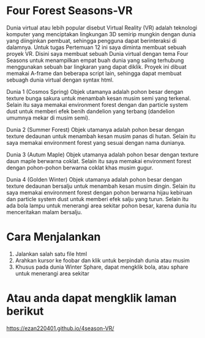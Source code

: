 # Four Forest Seasons-VR

Dunia virtual atau lebih popular disebut Virtual Reality (VR) adalah teknologi komputer yang menciptakan lingkungan 3D semirip mungkin dengan dunia yang diinginkan pembuat, sehingga pengguna dapat berinteraksi di dalamnya. Untuk tugas Pertemuan 12 ini saya diminta membuat sebuah proyek VR. Disini saya membuat sebuah Dunia virtual dengan tema Four Seasons untuk menampilkan empat buah dunia yang saling terhubung menggunakan sebuah bar lingkaran yang dapat diklik. Proyek ini dibuat memakai A-frame dan beberapa script lain, sehingga dapat membuat sebuagh dunia virtual dengan syntax html. 

Dunia 1 (Cosmos Spring)
Objek utamanya adalah pohon besar dengan texture bunga sakura untuk menambah kesan musim semi yang terkenal. Selain itu saya memakai environment forest dengan dan particle system dust untuk memberi efek benih dandelion yang terbang (dandelion umumnya mekar di musim semi).

Dunia 2 (Summer Forest)
Objek utamanya adalah pohon besar dengan texture dedaunan untuk menambah kesan musim panas di hutan. Selain itu saya memakai environment forest yang sesuai dengan nama dunianya.

Dunia 3 (Autum Maple)
Objek utamanya adalah pohon besar dengan texture daun maple berwarna coklat. Selain itu saya memakai environment forest dengan pohon-pohon berwarna coklat khas musim gugur.

Dunia 4 (Golden Winter)
Objek utamanya adalah pohon besar dengan texture dedaunan bersalju untuk menambah kesan musim dingin. Selain itu saya memakai environment forest dengan pohon berwarna hijau kebiruan dan particle system dust untuk memberi efek salju yang turun. Selain itu ada bola lampu untuk menerangi area sekitar pohon besar, karena dunia itu menceritakan malam bersalju.


# Cara Menjalankan
1. Jalankan salah satu file html
2. Arahkan kursor ke foobar dan klik untuk berpindah dunia atau musim
3. Khusus pada dunia Winter Sphare, dapat mengklik bola, atau sphare untuk menerangi area sekitar

# Atau anda dapat mengklik laman berikut
https://ezan220401.github.io/4season-VR/ 
